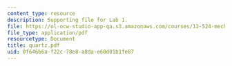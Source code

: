 ```yaml
---
content_type: resource
description: Supporting file for Lab 1.
file: https://ol-ocw-studio-app-qa.s3.amazonaws.com/courses/12-524-mechanical-properties-of-rocks-fall-2005/0f646b6af22c78e8a8dae60d01b1fe87_quartz.pdf
file_type: application/pdf
resourcetype: Document
title: quartz.pdf
uid: 0f646b6a-f22c-78e8-a8da-e60d01b1fe87
---
```

